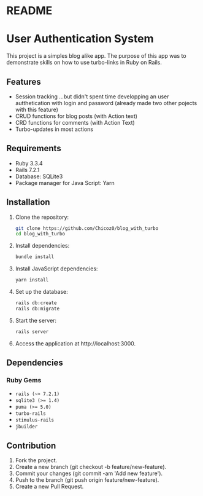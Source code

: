 # README

# User Authentication System

This project is a simples blog alike app. The purpose of this app was to demonstrate skills on how to use turbo-links in Ruby on Rails.

## Features

- Session tracking ...but didn't spent time developping an user autthetication with login and password (already made two other pojects with this feature)
- CRUD functions for blog posts (with Action text) 
- CRD functions for comments (with Action Text)
- Turbo-updates in most actions

## Requirements

- Ruby 3.3.4
- Rails 7.2.1
- Database: SQLite3
- Package manager for Java Script: Yarn

## Installation

1. Clone the repository:

   ```sh
   git clone https://github.com/Chicoz0/blog_with_turbo
   cd blog_with_turbo

2. Install dependencies:

   ```sh
   bundle install

3. Install JavaScript dependencies:

   ```sh
   yarn install   

4. Set up the database:

   ```sh
   rails db:create
   rails db:migrate

5. Start the server:

   ```sh
   rails server

6. Access the application at http://localhost:3000.

## Dependencies

### Ruby Gems
- `rails (~> 7.2.1)`
- `sqlite3 (>= 1.4)`
- `puma (>= 5.0)`
- `turbo-rails`
- `stimulus-rails`
- `jbuilder`

## Contribution

1. Fork the project.
2. Create a new branch (git checkout -b feature/new-feature).
3. Commit your changes (git commit -am 'Add new feature').
4. Push to the branch (git push origin feature/new-feature).
5. Create a new Pull Request.
